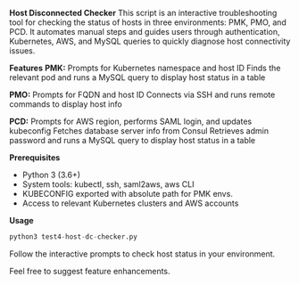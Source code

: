 **Host Disconnected Checker**
This script is an interactive troubleshooting tool for checking the status of hosts in three environments: PMK, PMO, and PCD. It automates manual steps and guides users through authentication, Kubernetes, AWS, and MySQL queries to quickly diagnose host connectivity issues.

**Features**
**PMK:**
Prompts for Kubernetes namespace and host ID
Finds the relevant pod and runs a MySQL query to display host status in a table

**PMO:**
Prompts for FQDN and host ID
Connects via SSH and runs remote commands to display host info

**PCD:**
Prompts for AWS region, performs SAML login, and updates kubeconfig
Fetches database server info from Consul
Retrieves admin password and runs a MySQL query to display host status in a table

**Prerequisites**
- Python 3 (3.6+)
- System tools: kubectl, ssh, saml2aws, aws CLI
- KUBECONFIG exported with absolute path for PMK envs.
- Access to relevant Kubernetes clusters and AWS accounts

**Usage**

```python
python3 test4-host-dc-checker.py
```

Follow the interactive prompts to check host status in your environment.

Feel free to suggest feature enhancements.
